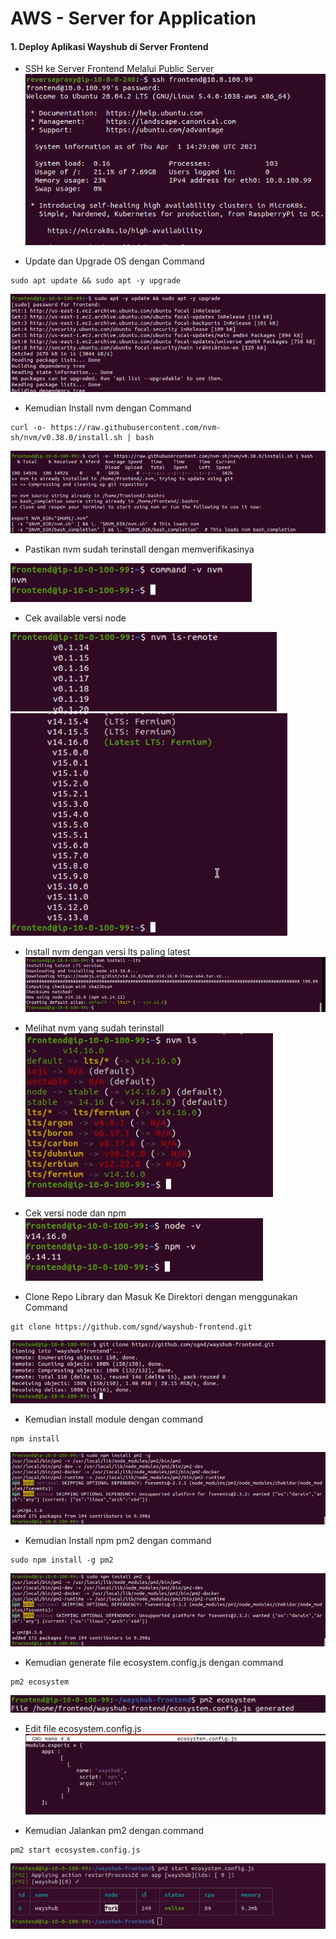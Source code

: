 # AWS - Server for Application

#### 1. Deploy Aplikasi Wayshub di Server Frontend 
- SSH ke Server Frontend Melalui Public Server
![05](assets/Selection_422.png)

- Update dan Upgrade OS dengan Command
```
sudo apt update && sudo apt -y upgrade
```  
![06](assets/Selection_423.png)

- Kemudian Install nvm dengan Command
```
curl -o- https://raw.githubusercontent.com/nvm-sh/nvm/v0.38.0/install.sh | bash
```
![07](assets/Selection_424.png)

- Pastikan nvm sudah terinstall dengan memverifikasinya

![08](assets/Selection_425.png)

- Cek available versi node

![08](assets/Selection_426.png)
![08](assets/Selection_427.png)

- Install nvm dengan versi lts paling latest
![08](assets/Selection_428.png)
  
- Melihat nvm yang sudah terinstall
![08](assets/Selection_429.png)


- Cek versi node dan npm
![08](assets/Selection_430.png)

- Clone Repo Library dan Masuk Ke Direktori dengan menggunakan Command
```
git clone https://github.com/sgnd/wayshub-frontend.git
```
![08](assets/Selection_432.png)

- Kemudian install module dengan command
```
npm install
```
![11](assets/Selection_431.png)

- Kemudian Install npm pm2 dengan command
```
sudo npm install -g pm2
```
![11](assets/Selection_431.png)

- Kemudian generate file ecosystem.config.js dengan command 
```
pm2 ecosystem
```
![11](assets/Selection_433.png)

- Edit file ecosystem.config.js
![11](assets/Selection_434.png)

- Kemudian Jalankan pm2 dengan command 
```
pm2 start ecosystem.config.js
```
![12](assets/Selection_436.png)

